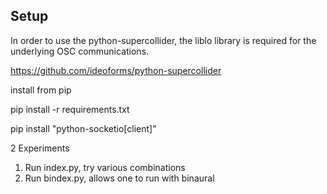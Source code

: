 ## Setup

In order to use the python-supercollider, the liblo library is required for the underlying OSC communications.

https://github.com/ideoforms/python-supercollider

install from pip

pip install -r requirements.txt

pip install "python-socketio[client]"


2 Experiments

1. Run index.py, try various combinations
2. Run bindex.py, allows one to run with binaural
